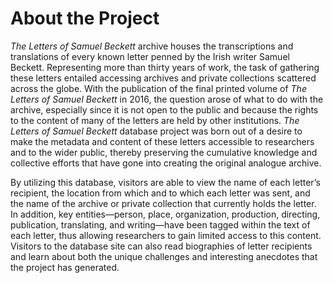 # About the Project

*The Letters of Samuel Beckett* archive houses the transcriptions and translations of every known letter penned by the Irish writer Samuel Beckett. Representing more than thirty years of work, the task of gathering these letters entailed accessing archives and private collections scattered across the globe. With the publication of the final printed volume of *The Letters of Samuel Beckett* in 2016, the question arose of what to do with the archive, especially since it is not open to the public and because the rights to the content of many of the letters are held by other institutions. *The Letters of Samuel Beckett* database project was born out of a desire to make the metadata and content of these letters accessible to researchers and to the wider public, thereby preserving the cumulative knowledge and collective efforts that have gone into creating the original analogue archive.

By utilizing this database, visitors are able to view the name of each letter’s recipient, the location from which and to which each letter was sent, and the name of the archive or private collection that currently holds the letter. In addition, key entities—person, place, organization, production, directing, publication, translating, and writing—have been tagged within the text of each letter, thus allowing researchers to gain limited access to this content. Visitors to the database site can also read biographies of letter recipients and learn about both the unique challenges and interesting anecdotes that the project has generated.
